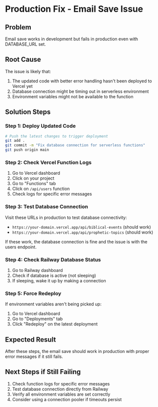 # Production Fix - Email Save Issue

## Problem
Email save works in development but fails in production even with DATABASE_URL set.

## Root Cause
The issue is likely that:
1. The updated code with better error handling hasn't been deployed to Vercel yet
2. Database connection might be timing out in serverless environment
3. Environment variables might not be available to the function

## Solution Steps

### Step 1: Deploy Updated Code
```bash
# Push the latest changes to trigger deployment
git add .
git commit -m "Fix database connection for serverless functions"
git push origin main
```

### Step 2: Check Vercel Function Logs
1. Go to Vercel dashboard
2. Click on your project
3. Go to "Functions" tab
4. Click on `/api/users` function
5. Check logs for specific error messages

### Step 3: Test Database Connection
Visit these URLs in production to test database connectivity:
- `https://your-domain.vercel.app/api/biblical-events` (should work)
- `https://your-domain.vercel.app/api/prophetic-topics` (should work)

If these work, the database connection is fine and the issue is with the users endpoint.

### Step 4: Check Railway Database Status
1. Go to Railway dashboard
2. Check if database is active (not sleeping)
3. If sleeping, wake it up by making a connection

### Step 5: Force Redeploy
If environment variables aren't being picked up:
1. Go to Vercel dashboard
2. Go to "Deployments" tab
3. Click "Redeploy" on the latest deployment

## Expected Result
After these steps, the email save should work in production with proper error messages if it still fails.

## Next Steps if Still Failing
1. Check function logs for specific error messages
2. Test database connection directly from Railway
3. Verify all environment variables are set correctly
4. Consider using a connection pooler if timeouts persist